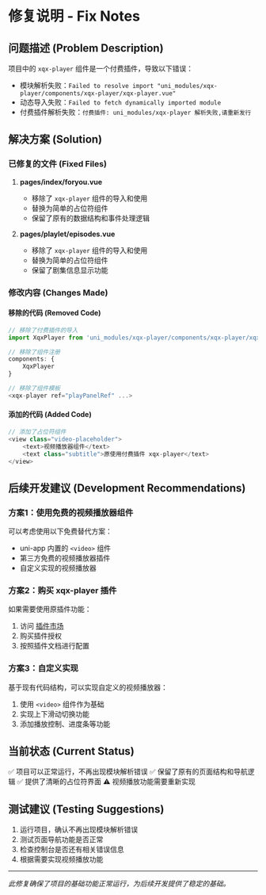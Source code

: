 # 修复说明 - Fix Notes

## 问题描述 (Problem Description)

项目中的 `xqx-player` 组件是一个付费插件，导致以下错误：
- 模块解析失败：`Failed to resolve import "uni_modules/xqx-player/components/xqx-player/xqx-player.vue"`
- 动态导入失败：`Failed to fetch dynamically imported module`
- 付费插件解析失败：`付费插件: uni_modules/xqx-player 解析失败,请重新发行`

## 解决方案 (Solution)

### 已修复的文件 (Fixed Files)

1. **pages/index/foryou.vue**
   - 移除了 `xqx-player` 组件的导入和使用
   - 替换为简单的占位符组件
   - 保留了原有的数据结构和事件处理逻辑

2. **pages/playlet/episodes.vue**
   - 移除了 `xqx-player` 组件的导入和使用
   - 替换为简单的占位符组件
   - 保留了剧集信息显示功能

### 修改内容 (Changes Made)

#### 移除的代码 (Removed Code)
```javascript
// 移除了付费插件的导入
import XqxPlayer from 'uni_modules/xqx-player/components/xqx-player/xqx-player.vue';

// 移除了组件注册
components: {
    XqxPlayer
}

// 移除了组件模板
<xqx-player ref="playPanelRef" ...>
```

#### 添加的代码 (Added Code)
```javascript
// 添加了占位符组件
<view class="video-placeholder">
    <text>视频播放器组件</text>
    <text class="subtitle">原使用付费插件 xqx-player</text>
</view>
```

## 后续开发建议 (Development Recommendations)

### 方案1：使用免费的视频播放器组件
可以考虑使用以下免费替代方案：
- uni-app 内置的 `<video>` 组件
- 第三方免费的视频播放器插件
- 自定义实现的视频播放器

### 方案2：购买 xqx-player 插件
如果需要使用原插件功能：
1. 访问 [插件市场](https://ext.dcloud.net.cn/plugin?id=20373)
2. 购买插件授权
3. 按照插件文档进行配置

### 方案3：自定义实现
基于现有代码结构，可以实现自定义的视频播放器：
1. 使用 `<video>` 组件作为基础
2. 实现上下滑动切换功能
3. 添加播放控制、进度条等功能

## 当前状态 (Current Status)

✅ 项目可以正常运行，不再出现模块解析错误
✅ 保留了原有的页面结构和导航逻辑
✅ 提供了清晰的占位符界面
⚠️ 视频播放功能需要重新实现

## 测试建议 (Testing Suggestions)

1. 运行项目，确认不再出现模块解析错误
2. 测试页面导航功能是否正常
3. 检查控制台是否还有相关错误信息
4. 根据需要实现视频播放功能

---

*此修复确保了项目的基础功能正常运行，为后续开发提供了稳定的基础。*
